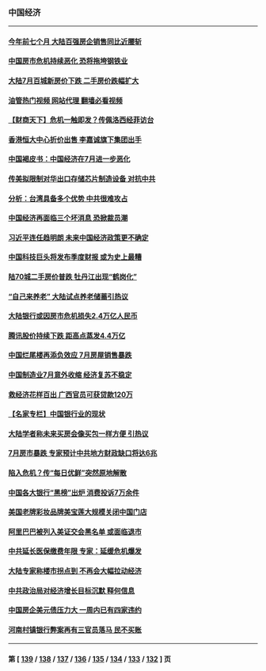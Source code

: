 ### 中国经济
---
#### [今年前七个月 大陆百强房企销售同比近腰斩](../../pages/ncid283/n13793746.md?08021645) 
#### [中国房市危机持续恶化 恐将拖垮钢铁业](../../pages/ncid283/n13793699.md?08021645) 
#### [大陆7月百城新房价下跌 二手房价跌幅扩大](../../pages/ncid283/n13793232.md?08021645) 
#### [油管热门视频 网站代理 翻墙必看视频](http://209.222.30.114:81/youtube.html?08021645)
#### [【财商天下】危机一触即发？传佩洛西经菲访台](../../pages/ncid283/n13793484.md?08021645) 
#### [香港恒大中心折价出售 李嘉诚旗下集团出手](../../pages/ncid283/n13793468.md?08021645) 
#### [中国褐皮书：中国经济在7月进一步恶化](../../pages/ncid283/n13793440.md?08021645) 
#### [传美拟限制对华出口存储芯片制造设备 对抗中共](../../pages/ncid283/n13793310.md?08021645) 
#### [分析：台湾具备多个优势 中共很难攻占](../../pages/ncid283/n13793410.md?08021645) 
#### [中国经济再面临三个坏消息 恐掀裁员潮](../../pages/ncid283/n13793393.md?08021645) 
#### [习近平连任趋明朗 未来中国经济政策更不确定](../../pages/ncid283/n13793349.md?08021645) 
#### [中国科技巨头将发布季度财报 或为史上最糟](../../pages/ncid283/n13793131.md?08021645) 
#### [陆70城二手房价普跌 牡丹江出现“鹤岗化”](../../pages/ncid283/n13793013.md?08021645) 
#### [“自己来养老” 大陆试点养老储蓄引热议](../../pages/ncid283/n13792981.md?08021645) 
#### [大陆银行或因房市危机损失2.4万亿人民币](../../pages/ncid283/n13792911.md?08021645) 
#### [腾讯股价持续下跌 距高点蒸发4.4万亿](../../pages/ncid283/n13792791.md?08021645) 
#### [中国烂尾楼再添负效应 7月房屋销售暴跌](../../pages/ncid283/n13792762.md?08021645) 
#### [中国制造业7月意外收缩 经济复苏不稳定](../../pages/ncid283/n13792690.md?08021645) 
#### [救经济花样百出 广西官员可获贷款120万](../../pages/ncid283/n13792401.md?08021645) 
#### [【名家专栏】中国银行业的现状](../../pages/ncid283/n13792249.md?08021645) 
#### [大陆学者称未来买房会像买包一样方便 引热议](../../pages/ncid283/n13792227.md?08021645) 
#### [7月房市暴跌 专家预计中共地方财政缺口将达6兆](../../pages/ncid283/n13792099.md?08021645) 
#### [陷入危机？传“每日优鲜”突然原地解散](../../pages/ncid283/n13791586.md?08021645) 
#### [中国各大银行“黑榜”出炉 消费投诉7万余件](../../pages/ncid283/n13791921.md?08021645) 
#### [美国老牌彩妆品牌美宝莲大规模关闭中国门店](../../pages/ncid283/n13791874.md?08021645) 
#### [阿里巴巴被列入美证交会黑名单 或面临退市](../../pages/ncid283/n13791857.md?08021645) 
#### [中共延长医保缴费年限 专家：延缓危机爆发](../../pages/ncid283/n13791859.md?08021645) 
#### [大陆专家称楼市拐点到 不再会大幅拉动经济](../../pages/ncid283/n13791687.md?08021645) 
#### [中共政治局对经济增长目标沉默 释何信息](../../pages/ncid283/n13791813.md?08021645) 
#### [中国房企美元债压力大 一周内已有四家违约](../../pages/ncid283/n13791848.md?08021645) 
#### [河南村镇银行弊案再有三官员落马 民不买账](../../pages/ncid283/n13791810.md?08021645) 

---
#### 第 [ [139](./139.md?08021645) / [138](./138.md?08021645) / [137](./137.md?08021645) / [136](./136.md?08021645) / [135](./135.md?08021645) / [134](./134.md?08021645) / [133](./133.md?08021645) / [132](./132.md?08021645) ] 页
